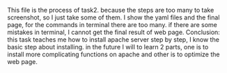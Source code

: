 This file is the process of task2.
because the steps are too many to take screenshot, so I just take some of them.
I show the yaml files and the final page, for the commands in terminal there are too many.
if there are some mistakes in terminal, I cannot get the final result of web page.
Conclusion:
this task teaches me how to install apache server step by step, I know the basic step about installing. 
in the future I will to learn 2 parts, one is to install more complicating functions on apache and other is to optimize the web page.

